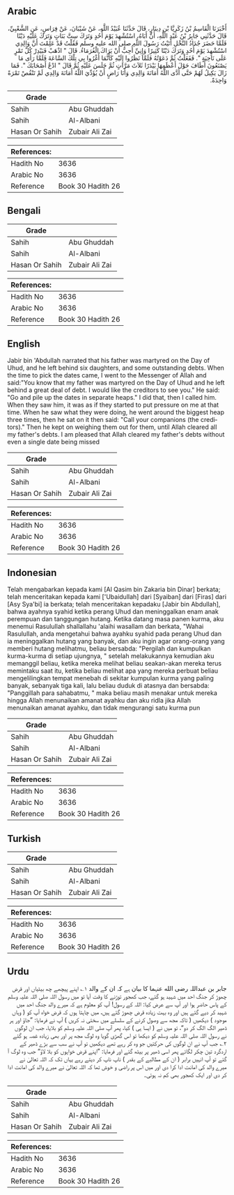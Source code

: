 ## Arabic


<div dir="rtl" lang="ar" style={{fontSize:'larger',backgroundColor:'#f8f9fa',padding:20}}>
أَخْبَرَنَا الْقَاسِمُ بْنُ زَكَرِيَّا بْنِ دِينَارٍ، قَالَ حَدَّثَنَا عُبَيْدُ اللَّهِ، عَنْ شَيْبَانَ، عَنْ فِرَاسٍ، عَنِ الشَّعْبِيِّ، قَالَ حَدَّثَنِي جَابِرُ بْنُ عَبْدِ اللَّهِ، أَنَّ أَبَاهُ، اسْتُشْهِدَ يَوْمَ أُحُدٍ وَتَرَكَ سِتَّ بَنَاتٍ وَتَرَكَ عَلَيْهِ دَيْنًا فَلَمَّا حَضَرَ جُدَادُ النَّخْلِ أَتَيْتُ رَسُولَ اللَّهِ صلى الله عليه وسلم فَقُلْتُ قَدْ عَلِمْتَ أَنَّ وَالِدِي اسْتُشْهِدَ يَوْمَ أُحُدٍ وَتَرَكَ دَيْنًا كَثِيرًا وَإِنِيِّ أُحِبُّ أَنْ يَرَاكَ الْغُرَمَاءُ‏.‏ قَالَ ‏"‏ اذْهَبْ فَبَيْدِرْ كُلَّ تَمْرٍ عَلَى نَاحِيَةٍ ‏"‏‏.‏ فَفَعَلْتُ ثُمَّ دَعَوْتُهُ فَلَمَّا نَظَرُوا إِلَيْهِ كَأَنَّمَا أُغْرُوا بِي تِلْكَ السَّاعَةَ فَلَمَّا رَأَى مَا يَصْنَعُونَ أَطَافَ حَوْلَ أَعْظَمِهَا بَيْدَرًا ثَلاَثَ مَرَّاتٍ ثُمَّ جَلَسَ عَلَيْهِ ثُمَّ قَالَ ‏"‏ ادْعُ أَصْحَابَكَ ‏"‏‏.‏ فَمَا زَالَ يَكِيلُ لَهُمْ حَتَّى أَدَّى اللَّهُ أَمَانَةَ وَالِدِي وَأَنَا رَاضٍ أَنْ يُؤَدِّيَ اللَّهُ أَمَانَةَ وَالِدِي لَمْ تَنْقُصْ تَمْرَةً وَاحِدَةً‏.‏
</div>
<div style={{backgroundColor:'#f8f9fa',padding:20, marginBottom: 10}}><table> <thead> <tr> <th>Grade</th> <th></th> </tr> </thead> <tbody> <tr><td>Sahih</td><td>Abu Ghuddah</td></tr><tr><td>Sahih</td><td>Al-Albani</td></tr><tr><td>Hasan Or Sahih</td><td>Zubair Ali Zai</td></tr></tbody></table><table> <thead> <tr> <th>References:</th> <th></th> </tr> </thead> <tbody><tr><td>Hadith No</td><td>3636</td></tr><tr><td>Arabic No</td><td>3636</td></tr><tr><td>Reference</td><td>Book 30 Hadith 26</td></tr></tbody></table></div>

## Bengali


<div dir="ltr" lang="bn" style={{fontSize:'larger',backgroundColor:'#f8f9fa',padding:20}}>

</div>
<div style={{backgroundColor:'#f8f9fa',padding:20, marginBottom: 10}}><table> <thead> <tr> <th>Grade</th> <th></th> </tr> </thead> <tbody> <tr><td>Sahih</td><td>Abu Ghuddah</td></tr><tr><td>Sahih</td><td>Al-Albani</td></tr><tr><td>Hasan Or Sahih</td><td>Zubair Ali Zai</td></tr></tbody></table><table> <thead> <tr> <th>References:</th> <th></th> </tr> </thead> <tbody><tr><td>Hadith No</td><td>3636</td></tr><tr><td>Arabic No</td><td>3636</td></tr><tr><td>Reference</td><td>Book 30 Hadith 26</td></tr></tbody></table></div>

## English


<div dir="ltr" lang="en" style={{fontSize:'larger',backgroundColor:'#f8f9fa',padding:20}}>
Jabir bin 'Abdullah narrated that his father was martyred on the Day of Uhud, and he left behind six daughters, and some outstanding debts. When the time to pick the dates came, I went to the Messenger of Allah and said:"You know that my father was martyred on the Day of Uhud and he left behind a great deal of debt. I would like the creditors to see you." He said: "Go and pile up the dates in separate heaps." I did that, then I called him. When they saw him, it was as if they started to put pressure on me at that time. When he saw what they were doing, he went around the biggest heap three times, then he sat on it then said: "Call your companions (the creditors)." Then he kept on weighing them out for them, until Allah cleared all my father's debts. I am pleased that Allah cleared my father's debts without even a single date being missed
</div>
<div style={{backgroundColor:'#f8f9fa',padding:20, marginBottom: 10}}><table> <thead> <tr> <th>Grade</th> <th></th> </tr> </thead> <tbody> <tr><td>Sahih</td><td>Abu Ghuddah</td></tr><tr><td>Sahih</td><td>Al-Albani</td></tr><tr><td>Hasan Or Sahih</td><td>Zubair Ali Zai</td></tr></tbody></table><table> <thead> <tr> <th>References:</th> <th></th> </tr> </thead> <tbody><tr><td>Hadith No</td><td>3636</td></tr><tr><td>Arabic No</td><td>3636</td></tr><tr><td>Reference</td><td>Book 30 Hadith 26</td></tr></tbody></table></div>

## Indonesian


<div dir="ltr" lang="id" style={{fontSize:'larger',backgroundColor:'#f8f9fa',padding:20}}>
Telah mengabarkan kepada kami [Al Qasim bin Zakaria bin Dinar] berkata; telah menceritakan kepada kami ['Ubaidullah] dari [Syaiban] dari [Firas] dari [Asy Sya'bi] ia berkata; telah menceritakan kepadaku [Jabir bin Abdullah], bahwa ayahnya syahid ketika perang Uhud dan meninggalkan enam anak perempuan dan tanggungan hutang. Ketika datang masa panen kurma, aku menemui Rasulullah shallallahu 'alaihi wasallam dan berkata, "Wahai Rasulullah, anda mengetahui bahwa ayahku syahid pada perang Uhud dan ia meninggalkan hutang yang banyak, dan aku ingin agar orang-orang yang memberi hutang melihatmu, beliau bersabda: "Pergilah dan kumpulkan kurma-kurma di setiap ujungnya, " setelah melakukannya kemudian aku memanggil beliau, ketika mereka melihat beliau seakan-akan mereka terus memintaku saat itu, ketika beliau melihat apa yang mereka perbuat beliau mengelilingkan tempat menebah di sekitar kumpulan kurma yang paling banyak, sebanyak tiga kali, lalu beliau duduk di atasnya dan bersabda: "Panggillah para sahabatmu, " maka beliau masih menakar untuk mereka hingga Allah menunaikan amanat ayahku dan aku ridla jika Allah menunaikan amanat ayahku, dan tidak mengurangi satu kurma pun
</div>
<div style={{backgroundColor:'#f8f9fa',padding:20, marginBottom: 10}}><table> <thead> <tr> <th>Grade</th> <th></th> </tr> </thead> <tbody> <tr><td>Sahih</td><td>Abu Ghuddah</td></tr><tr><td>Sahih</td><td>Al-Albani</td></tr><tr><td>Hasan Or Sahih</td><td>Zubair Ali Zai</td></tr></tbody></table><table> <thead> <tr> <th>References:</th> <th></th> </tr> </thead> <tbody><tr><td>Hadith No</td><td>3636</td></tr><tr><td>Arabic No</td><td>3636</td></tr><tr><td>Reference</td><td>Book 30 Hadith 26</td></tr></tbody></table></div>

## Turkish


<div dir="ltr" lang="tr" style={{fontSize:'larger',backgroundColor:'#f8f9fa',padding:20}}>

</div>
<div style={{backgroundColor:'#f8f9fa',padding:20, marginBottom: 10}}><table> <thead> <tr> <th>Grade</th> <th></th> </tr> </thead> <tbody> <tr><td>Sahih</td><td>Abu Ghuddah</td></tr><tr><td>Sahih</td><td>Al-Albani</td></tr><tr><td>Hasan Or Sahih</td><td>Zubair Ali Zai</td></tr></tbody></table><table> <thead> <tr> <th>References:</th> <th></th> </tr> </thead> <tbody><tr><td>Hadith No</td><td>3636</td></tr><tr><td>Arabic No</td><td>3636</td></tr><tr><td>Reference</td><td>Book 30 Hadith 26</td></tr></tbody></table></div>

## Urdu


<div dir="rtl" lang="ur" style={{fontSize:'larger',backgroundColor:'#f8f9fa',padding:20}}>
جابر بن عبداللہ رضی الله عنہما کا بیان ہے کہ ان کے والد ۱؎ اپنے پیچھے چھ بیٹیاں اور قرض چھوڑ کر جنگ احد میں شہید ہو گئے، جب کھجور توڑنے کا وقت آیا تو میں رسول اللہ صلی اللہ علیہ وسلم کے پاس حاضر ہوا اور آپ سے عرض کیا: اللہ کے رسول! آپ کو معلوم ہے کہ میرے والد جنگ احد میں شہید کر دیے گئے ہیں اور وہ بہت زیادہ قرض چھوڑ گئے ہیں، میں چاہتا ہوں کہ قرض خواہ آپ کو ( وہاں موجود ) دیکھیں ( تاکہ مجھ سے وصول کرنے کے سلسلے میں سختی نہ کریں ) آپ نے فرمایا: ”جاؤ اور ہر ڈھیر الگ الگ کر دو“، تو میں نے ( ایسا ہی ) کیا، پھر آپ صلی اللہ علیہ وسلم کو بلایا، جب ان لوگوں نے رسول اللہ صلی اللہ علیہ وسلم کو دیکھا تو اس گھڑی گویا وہ لوگ مجھ پر اور بھی زیادہ غصہ ہو گئے ۲؎ جب آپ نے ان لوگوں کی حرکتیں جو وہ کر رہے تھے دیکھیں تو آپ نے سب سے بڑے ڈھیر کے اردگرد تین چکر لگائے پھر اسی ڈھیر پر بیٹھ گئے اور فرمایا: ”اپنے قرض خواہوں کو بلا لاؤ“ جب وہ لوگ آ گئے تو آپ انہیں برابر ( ان کے مطالبے کے بقدر ) ناپ ناپ کر دیتے رہے یہاں تک کہ اللہ تعالیٰ نے میرے والد کی امانت ادا کرا دی اور میں اس پر راضی و خوش تھا کہ اللہ تعالیٰ نے میرے والد کی امانت ادا کر دی اور ایک کھجور بھی کم نہ ہوئی۔
</div>
<div style={{backgroundColor:'#f8f9fa',padding:20, marginBottom: 10}}><table> <thead> <tr> <th>Grade</th> <th></th> </tr> </thead> <tbody> <tr><td>Sahih</td><td>Abu Ghuddah</td></tr><tr><td>Sahih</td><td>Al-Albani</td></tr><tr><td>Hasan Or Sahih</td><td>Zubair Ali Zai</td></tr></tbody></table><table> <thead> <tr> <th>References:</th> <th></th> </tr> </thead> <tbody><tr><td>Hadith No</td><td>3636</td></tr><tr><td>Arabic No</td><td>3636</td></tr><tr><td>Reference</td><td>Book 30 Hadith 26</td></tr></tbody></table></div>